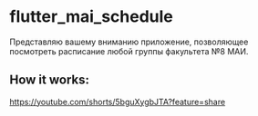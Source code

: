 # flutter_mai_schedule

Представляю вашему вниманию приложение, позволяющее посмотреть расписание любой группы факультета №8 МАИ.

## How it works:

https://youtube.com/shorts/5bguXygbJTA?feature=share
